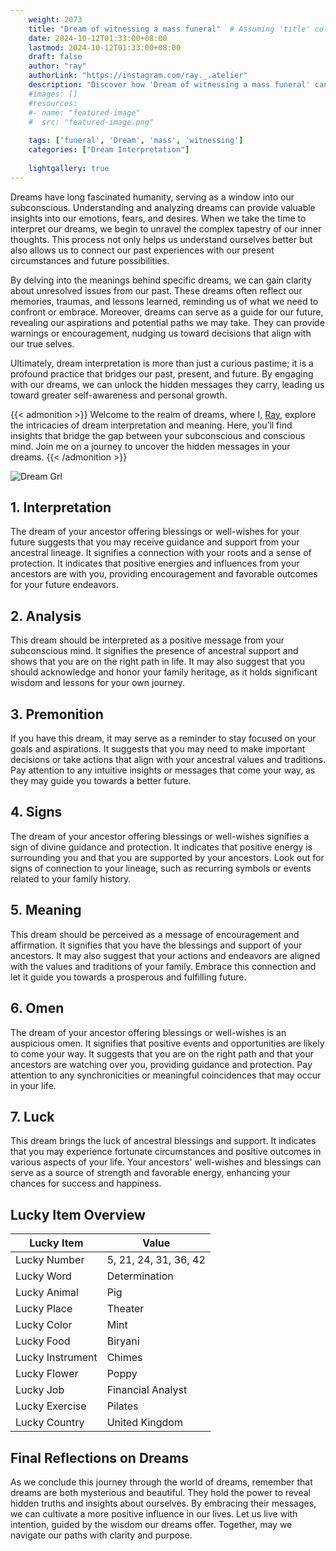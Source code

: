 ```yaml
---
    weight: 2073
    title: "Dream of witnessing a mass funeral"  # Assuming 'title' column exists
    date: 2024-10-12T01:33:00+08:00
    lastmod: 2024-10-12T01:33:00+08:00
    draft: false
    author: "ray"
    authorLink: "https://instagram.com/ray._.atelier"
    description: "Discover how 'Dream of witnessing a mass funeral' can interpret your future and uncover its significant meanings in your life."
    #images: []
    #resources:
    #- name: "featured-image"
    #  src: "featured-image.png"
    
    tags: ['funeral', 'Dream', 'mass', 'witnessing']
    categories: ["Dream Interpretation"]
    
    lightgallery: true
---
```

    
Dreams have long fascinated humanity, serving as a window into our subconscious. Understanding and analyzing dreams can provide valuable insights into our emotions, fears, and desires. When we take the time to interpret our dreams, we begin to unravel the complex tapestry of our inner thoughts. This process not only helps us understand ourselves better but also allows us to connect our past experiences with our present circumstances and future possibilities.

By delving into the meanings behind specific dreams, we can gain clarity about unresolved issues from our past. These dreams often reflect our memories, traumas, and lessons learned, reminding us of what we need to confront or embrace. Moreover, dreams can serve as a guide for our future, revealing our aspirations and potential paths we may take. They can provide warnings or encouragement, nudging us toward decisions that align with our true selves.

Ultimately, dream interpretation is more than just a curious pastime; it is a profound practice that bridges our past, present, and future. By engaging with our dreams, we can unlock the hidden messages they carry, leading us toward greater self-awareness and personal growth.

{{< admonition >}}
Welcome to the realm of dreams, where I, [Ray](https://instagram.com/ray._.atelier), explore the intricacies of dream interpretation and meaning. Here, you’ll find insights that bridge the gap between your subconscious and conscious mind. Join me on a journey to uncover the hidden messages in your dreams.
{{< /admonition >}}

![Dream Grl](https://cdn.pixabay.com/photo/2017/11/02/03/35/gothic-2910057_1280.jpg "Dream Grl")

## 1. Interpretation
 The dream of your ancestor offering blessings or well-wishes for your future suggests that you may receive guidance and support from your ancestral lineage. It signifies a connection with your roots and a sense of protection. It indicates that positive energies and influences from your ancestors are with you, providing encouragement and favorable outcomes for your future endeavors. 

## 2. Analysis
 This dream should be interpreted as a positive message from your subconscious mind. It signifies the presence of ancestral support and shows that you are on the right path in life. It may also suggest that you should acknowledge and honor your family heritage, as it holds significant wisdom and lessons for your own journey.

## 3. Premonition
 If you have this dream, it may serve as a reminder to stay focused on your goals and aspirations. It suggests that you may need to make important decisions or take actions that align with your ancestral values and traditions. Pay attention to any intuitive insights or messages that come your way, as they may guide you towards a better future.

## 4. Signs
 The dream of your ancestor offering blessings or well-wishes signifies a sign of divine guidance and protection. It indicates that positive energy is surrounding you and that you are supported by your ancestors. Look out for signs of connection to your lineage, such as recurring symbols or events related to your family history.

## 5. Meaning
 This dream should be perceived as a message of encouragement and affirmation. It signifies that you have the blessings and support of your ancestors. It may also suggest that your actions and endeavors are aligned with the values and traditions of your family. Embrace this connection and let it guide you towards a prosperous and fulfilling future.

## 6. Omen
 The dream of your ancestor offering blessings or well-wishes is an auspicious omen. It signifies that positive events and opportunities are likely to come your way. It suggests that you are on the right path and that your ancestors are watching over you, providing guidance and protection. Pay attention to any synchronicities or meaningful coincidences that may occur in your life.

## 7. Luck
 This dream brings the luck of ancestral blessings and support. It indicates that you may experience fortunate circumstances and positive outcomes in various aspects of your life. Your ancestors' well-wishes and blessings can serve as a source of strength and favorable energy, enhancing your chances for success and happiness.

## Lucky Item Overview
| Lucky Item          | Value              |
|---------------|--------------------|
| Lucky Number        | 5, 21, 24, 31, 36, 42  |
| Lucky Word          | Determination |
| Lucky Animal        | Pig |
| Lucky Place         | Theater     |
| Lucky Color         | Mint     |
| Lucky Food          | Biryani      |
| Lucky Instrument    | Chimes |
| Lucky Flower        | Poppy    |
| Lucky Job           | Financial Analyst       |
| Lucky Exercise      | Pilates  |
| Lucky Country       | United Kingdom    |


##  Final Reflections on Dreams

As we conclude this journey through the world of dreams, remember that dreams are both mysterious and beautiful. They hold the power to reveal hidden truths and insights about ourselves. By embracing their messages, we can cultivate a more positive influence in our lives. Let us live with intention, guided by the wisdom our dreams offer. Together, may we navigate our paths with clarity and purpose.
